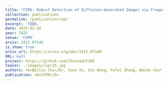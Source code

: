 ```yaml
---
title: "FIRE: Robust Detection of Diffusion-Generated Images via Frequency-Guided Reconstruction Error"
collection: publications
permalink: /publication/cvpr
excerpt: 'TODO.'
date: 2025-02-28
year: 2025
venue: 'CVPR'
arxiv: 2412.07140
is_show: true
arxiv_url: https://arxiv.org/abs/2412.07140
URL: null
project: https://github.com/Chuchad/FIRE
teaser: ./images/cvpr25.jpg
authors: <b>Beilin Chu</b>, Xuan Xu, Xin Wang, Yufei Zhang, Weike You*, Linna Zhou
publication: <b>CVPR</b>
---
```

<!-- [Download paper here](https://academic.oup.com/bioinformatics/article-pdf/38/13/3444/49883746/btac342.pdf) -->